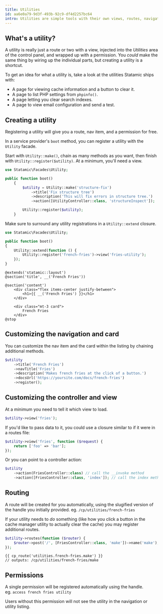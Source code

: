 ```yaml
---
title: Utilities
id: aa6e0a79-9d3f-493b-92c9-df4d2257bc64
intro: Utilities are simple tools with their own views, routes, navigation items, and permissions.
---
```

## What's a utility?

A utility is really just a route or two with a view, injected into the _Utilities_ area of the control panel,
and wrapped up with a permission. You _could_ make the same thing by wiring up the individual parts, but creating
a utility is a shortcut.

To get an idea for what a utility is, take a look at the utilities Statamic ships with:
- A page for viewing cache information and a button to clear it.
- A page to list PHP settings from `phpinfo()`.
- A page letting you clear search indexes.
- A page to view email configuration and send a test.

## Creating a utility

Registering a utility will give you a route, nav item, and a permission for free.

In a service provider's `boot` method, you can register a utility with the `Utility` facade.

Start with `Utility::make()`, chain as many methods as you want, then finish with `Utility::register($utility)`. At a minimum, you'll need a view.
```php
use Statamic\Facades\Utility;

public function boot()
    {
        $utility = Utility::make('structure-fix')
            ->title('Fix structure tree')
            ->description('This will fix errors in structure tree.')
            ->action([UtilityController::class, 'structureInspect']);

        Utility::register($utility);
    }
```
Make sure to surround any utility registrations in a `Utility::extend` closure.

``` php
use Statamic\Facades\Utility;

public function boot()
{
    Utility::extend(function () {
        Utility::register('french-fries')->view('fries-utility');
    });
}
```

``` blade
@extends('statamic::layout')
@section('title', __('French Fries'))

@section('content')
    <div class="flex items-center justify-between">
        <h1>{{ __('French Fries') }}</h1>
    </div>

    <div class="mt-3 card">
        French Fries
    </div>
@stop
```

## Customizing the navigation and card

You can customize the nav item and the card within the listing by chaining additional methods.

``` php
$utility
    ->title('French Fries')
    ->navTitle('Fries')
    ->description('Makes french fries at the click of a button.')
    ->docsUrl('https://yoursite.com/docs/french-fries')
    ->register();
```

## Customizing the controller and view

At a minimum you need to tell it which view to load.

``` php
$utility->view('fries');
```

If you'd like to pass data to it, you could use a closure similar to if it were in a routes file:

``` php
$utility->view('fries', function ($request) {
    return ['foo' => 'bar'];
});
```

Or you can point to a controller action:

``` php
$utility
    ->action(FriesController::class) // call the __invoke method
    ->action([FriesController::class, 'index']); // call the index method
```

## Routing

A route will be created for you automatically, using the slugified version of the handle you initially provided. eg. `/cp/utilities/french-fries`

If your utility needs to _do_ something (like how you click a button in the cache manager utility to actually clear the cache)
you may register additional routes.

``` php
$utility->routes(function ($router) {
    $router->post('/', [FriesController::class, 'make'])->name('make');
});
```

``` blade
{{ cp_route('utilities.french-fries.make') }}
// outputs: /cp/utilities/french-fries/make
```

## Permissions

A single permission will be registered automatically using the handle.  
eg. `access french fries utility`

Users without this permission will not see the utility in the navigation or utility listing.
